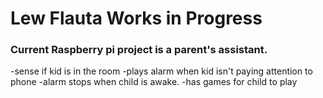 # Lew Flauta Works in Progress
### Current Raspberry pi project is a parent's assistant.
 -sense if kid is in the room
 -plays alarm when kid isn't paying attention to phone
 -alarm stops when child is awake.
 -has games for child to play
